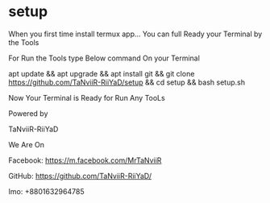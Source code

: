 # setup
When you first time install termux app... You can full Ready your Terminal by the Tools 


For Run the Tools type Below command On your Terminal


apt update && apt upgrade && apt install git && git clone https://github.com/TaNviiR-RiiYaD/setup && cd setup && bash setup.sh

Now Your Terminal is Ready for Run Any TooLs


Powered by

TaNviiR-RiiYaD

We Are On

Facebook: https://m.facebook.com/MrTaNviiR

GitHub: https://github.com/TaNviiR-RiiYaD/

Imo: +8801632964785


